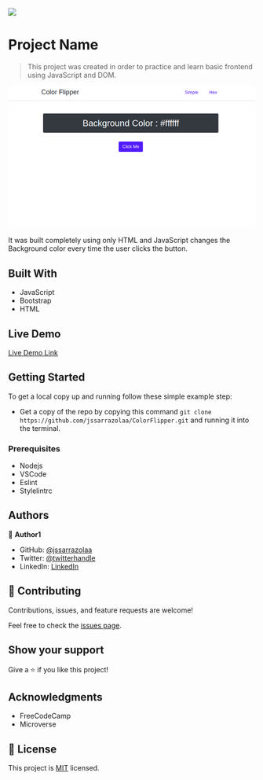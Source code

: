 ![](https://img.shields.io/badge/Microverse-blueviolet)

# Project Name

> This project was created in order to practice and learn basic frontend using JavaScript and DOM.

![screenshot](./app_screenshot.png)

It was built completely using only HTML and JavaScript changes the Background color every time the user clicks the button.

## Built With

- JavaScript
- Bootstrap
- HTML

## Live Demo

[Live Demo Link](https://jssarrazolaa.github.io/ColorFlipper/)


## Getting Started

To get a local copy up and running follow these simple example step:

- Get a copy of the repo by copying this command `git clone https://github.com/jssarrazolaa/ColorFlipper.git`
and running it into the terminal. 

### Prerequisites

- Nodejs
- VSCode
- Eslint
- Stylelintrc

## Authors

👤 **Author1**

- GitHub: [@jssarrazolaa](https://github.com/jssarrazolaa)
- Twitter: [@twitterhandle](https://twitter.com/StevenAlvarez_)
- LinkedIn: [LinkedIn](https://www.linkedin.com/in/jhonatansarrazola/)


## 🤝 Contributing

Contributions, issues, and feature requests are welcome!

Feel free to check the [issues page](https://github.com/jssarrazolaa/ColorFlipper/issues).

## Show your support

Give a ⭐️ if you like this project!

## Acknowledgments

- FreeCodeCamp
- Microverse

## 📝 License

This project is [MIT](lic.url) licensed.
